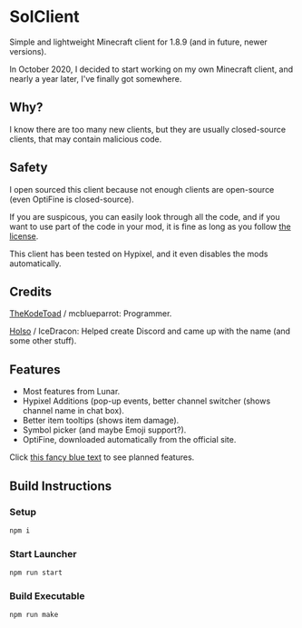 # SolClient
Simple and lightweight Minecraft client for 1.8.9 (and in future, newer versions).

In October 2020, I decided to start working on my own Minecraft client, and nearly a year later, I've finally got somewhere.

## Why?
I know there are too many new clients, but they are usually closed-source clients, that may contain malicious code.

## Safety
I open sourced this client because not enough clients are open-source (even OptiFine is closed-source).

If you are suspicous, you can easily look through all the code, and if you want to use part of the code in your mod, it is fine as long as you follow [the license](LICENSE).

This client has been tested on Hypixel, and it even disables the mods automatically.

## Credits
[TheKodeToad](https://github.com/TheKodeToad) / mcblueparrot: Programmer.

[Holso](https://github.com/Holso) / IceDracon: Helped create Discord and came up with the name (and some other stuff).

## Features
- Most features from Lunar.
- Hypixel Additions (pop-up events, better channel switcher (shows channel name in chat box).
- Better item tooltips (shows item damage).
- Symbol picker (and maybe Emoji support?).
- OptiFine, downloaded automatically from the official site.

Click [this fancy blue text](https://github.com/TheKodeToad/SolClient/projects/1) to see planned features.

## Build Instructions

### Setup
```sh
npm i
```

### Start Launcher
```sh
npm run start
```

### Build Executable
```sh
npm run make
```
